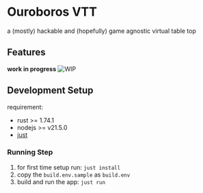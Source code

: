 # Ouroboros VTT

a (mostly) hackable and (hopefully) game agnostic virtual table top

## Features

**work in progress**
![WIP](https://media1.tenor.com/m/DaSh5T93TgUAAAAC/cat-typing.gif)

## Development Setup

requirement:

- rust >= 1.74.1
- nodejs >= v21.5.0
- [just](https://github.com/casey/just)

### Running Step

1. for first time setup run: `just install`
2. copy the `build.env.sample` as `build.env`
3. build and run the app: `just run`
